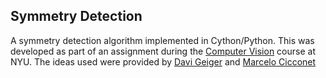 Symmetry Detection
------------------


A symmetry detection algorithm implemented in Cython/Python. This was
developed as part of an assignment during the [Computer Vision](http://cs.nyu.edu/courses/fall15/CSCI-GA.2271-001/)
 course at NYU. The ideas used were provided by [Davi Geiger](http://cs.nyu.edu/geiger/)
 and [Marcelo Cicconet](http://marceloc.net/)
